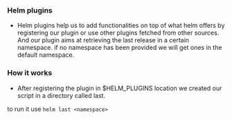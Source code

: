 ### Helm plugins
- Helm plugins help us to add functionalities on top of what helm offers by registering our plugin or use other plugins fetched from other sources. And our plugin aims at retrieving the last release in a certain namespace. if no namespace has been provided we will get ones in the default namespace.
### How it works
- After registering the plugin in $HELM_PLUGINS location we created our script in a directory called last.

to run it use
```helm last <namespace>```